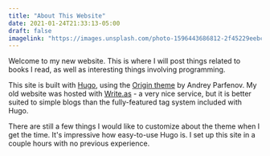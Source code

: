 ```yaml
---
title: "About This Website"
date: 2021-01-24T21:33:13-05:00
draft: false
imagelink: "https://images.unsplash.com/photo-1596443686812-2f45229eebc3?ixid=MXwxMjA3fDB8MHxwaG90by1wYWdlfHx8fGVufDB8fHw%3D&ixlib=rb-1.2.1&auto=format&fit=crop&w=1351&q=80"
---
```


Welcome to my new website. This is where I will post things related to books I read, as well as interesting things involving programming.

This site is built with [Hugo](https://gohugo.io/), using the [Origin theme](https://themes.gohugo.io/origin-hugo-theme/) by Andrey Parfenov. My old website was hosted with [Write.as](https://write.as/) - a very nice service, but it is better suited to simple blogs than the fully-featured tag system included with Hugo.

There are still a few things I would like to customize about the theme when I get the time. It's impressive how easy-to-use Hugo is. I set up this site in a couple hours with no previous experience.
